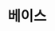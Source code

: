 ---
title: 베이스
image:
  caption: "Image credit: [**Unsplash**](https://unsplash.com)"
shard: false
featured: true
---